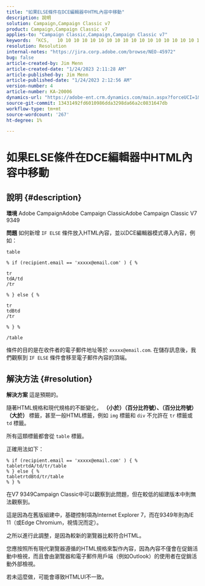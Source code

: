 ```yaml
---
title: "如果ELSE條件在DCE編輯器中HTML內容中移動"
description: 說明
solution: Campaign,Campaign Classic v7
product: Campaign,Campaign Classic v7
applies-to: "Campaign Classic,Campaign,Campaign Classic v7"
keywords: 「KCS, ​ ​ 10 10 10 10 10 10 10 10 10 10 10 10 10 10 10 10 10 10 10 10 10 10 10 11 10 10 10 10 1 1 1 1 10 1 1 1 1 1 1 1 1 1 1 1 1 1 1 1 1 1 1 1 1 1 1 1 1 10 10 1 1 1 1 1 1 1 1 1 1 1 1 1 1 1 1 1 1 1 1 1 10 1 1 1 1 1 1 1 1 11 1 11 1 1 10 1 1 11 1 1 11
resolution: Resolution
internal-notes: "https://jira.corp.adobe.com/browse/NEO-45972"
bug: false
article-created-by: Jim Menn
article-created-date: "1/24/2023 2:11:28 AM"
article-published-by: Jim Menn
article-published-date: "1/24/2023 2:12:56 AM"
version-number: 4
article-number: KA-20006
dynamics-url: "https://adobe-ent.crm.dynamics.com/main.aspx?forceUCI=1&pagetype=entityrecord&etn=knowledgearticle&id=8d7a5666-8c9b-ed11-aad1-6045bd006e5a"
source-git-commit: 13431492fd6010986dda3298da66a2c0831647db
workflow-type: tm+mt
source-wordcount: '267'
ht-degree: 1%

---
```


# 如果ELSE條件在DCE編輯器中HTML內容中移動

## 說明 {#description}


<b>環境</b>
Adobe CampaignAdobe Campaign ClassicAdobe Campaign Classic V7 9349

<b>問題</b>
如何新增 `IF ELSE` 條件放入HTML內容，並以DCE編輯器模式導入內容，例如：


```
table

% if (recipient.email == 'xxxxx@email.com' ) { %

tr
tdA/td
/tr

% } else { %

tr
tdBtd
/tr

% } %

/table
```


條件的目的是在收件者的電子郵件地址等於 `xxxxx@email.com`. 在儲存訊息後，我們觀察到 `IF ELSE` 條件會移至電子郵件內容的頂端。


## 解決方法 {#resolution}


<b>解決方案</b>
這是預期的。

隨著HTML規格和現代規格的不斷變化， <b>（小於）（百分比符號）、（百分比符號）（大於） </b>標籤，甚至一般HTML標籤，例如 `img` 標籤和 `div` 不允許在 `tr` 標籤或 `td` 標籤。

所有這類標籤都會從 `table` 標籤。

正確用法如下：


```
% if (recipient.email == 'xxxxx@email.com' ) { %
tabletrtdA/td/tr/table
% } else { %
tabletrtdBtd/tr/table
% } %
```


在V7 9349Campaign Classic中可以觀察到此問題，但在較低的組建版本中則無法觀察到。

這是因為在舊版組建中，基礎控制項為Internet Explorer 7，而在9349年則為IE 11（或Edge Chromium，視情況而定）。

之所以進行此調整，是因為較新的瀏覽器比較符合HTML。

您應按照所有現代瀏覽器遵循的HTML規格來製作內容，因為內容不僅會在促銷活動中檢視，而且會由瀏覽器和電子郵件用戶端（例如Outlook）的使用者在促銷活動外部檢視。

若未這麼做，可能會導致HTMLUI不一致。
